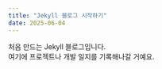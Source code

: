```yaml
---
title: "Jekyll 블로그 시작하기"
date: 2025-06-04
---
```


처음 만드는 Jekyll 블로그입니다.  
여기에 프로젝트나 개발 일지를 기록해나갈 거예요.

